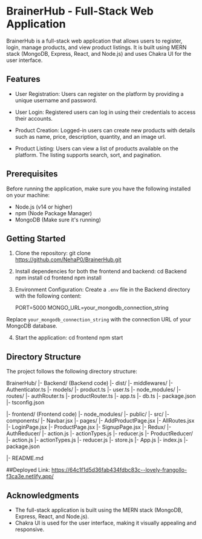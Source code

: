 # BrainerHub - Full-Stack Web Application

BrainerHub is a full-stack web application that allows users to register, login, manage products, and view product listings. It is built using MERN stack (MongoDB, Express, React, and Node.js) and uses Chakra UI for the user interface.

## Features

- User Registration: Users can register on the platform by providing a unique username and password.

- User Login: Registered users can log in using their credentials to access their accounts.

- Product Creation: Logged-in users can create new products with details such as name, price, description, quantity, and an image url.

- Product Listing: Users can view a list of products available on the platform. The listing supports search, sort, and pagination.


## Prerequisites

Before running the application, make sure you have the following installed on your machine:

- Node.js (v14 or higher)
- npm (Node Package Manager)
- MongoDB (Make sure it's running)

## Getting Started

1. Clone the repository:
    git clone https://github.com/NehaP0/BrainerHub.git
2. Install dependencies for both the frontend and backend:
    cd Backend
    npm install
    cd frontend
    npm install

3. Environment Configuration:
    Create a `.env` file in the Backend directory with the following content:

    PORT=5000
    MONGO_URL=your_mongodb_connection_string

Replace `your_mongodb_connection_string` with the connection URL of your MongoDB database.

4. Start the application:
    cd frontend
    npm start

## Directory Structure

The project follows the following directory structure:

BrainerHub/
|- Backend/ (Backend code)
   |- dist/
   |- middlewares/
      |- Authenticator.ts
   |- models/
      |- product.ts
      |- user.ts
   |- node_modules/
   |- routes/
      |- authRouter.ts
      |- productRouter.ts
   |- app.ts
   |- db.ts
   |- package.json
   |- tsconfig.json

|- frontend/ (Frontend code)
   |- node_modules/
   |- public/
   |- src/
      |- components/
         |- Navbar.jsx
      |- pages/
         |- AddProductPage.jsx
         |- AllRoutes.jsx
         |- LoginPage.jsx
         |- ProductPage.jsx
         |- SignupPage.jsx
      |- Redux/
         |- AuthReducer/
            |- action.js
            |- actionTypes.js
            |- reducer.js
         |- ProductReducer/
            |- action.js
            |- actionTypes.js
            |- reducer.js
         |- store.js
      |- App.js
      |- index.js
   |- package.json

|- README.md



##Deployed Link:
https://64c1f1d5d36fab434fdbc83c--lovely-frangollo-f3ca3e.netlify.app/


## Acknowledgments

- The full-stack application is built using the MERN stack (MongoDB, Express, React, and Node.js).
- Chakra UI is used for the user interface, making it visually appealing and responsive.



